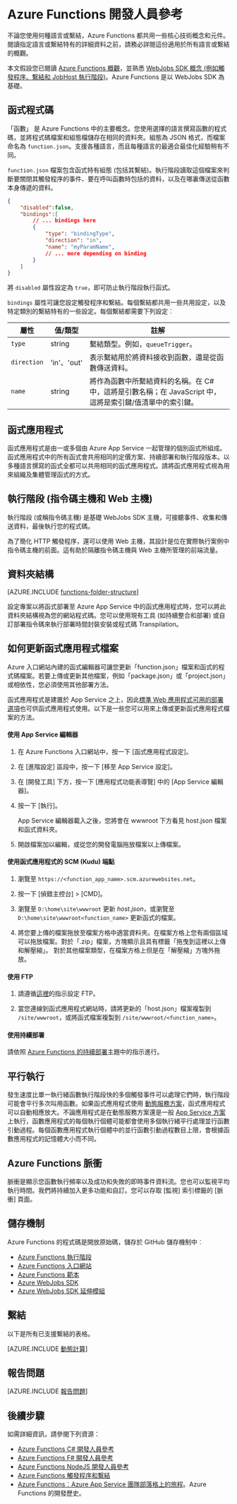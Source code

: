 <properties
	pageTitle="Azure Functions 開發人員參考 | Microsoft Azure"
	description="了解通用於所有語言和繫結的 Azure Functions 概念和元件。"
	services="functions"
	documentationCenter="na"
	authors="christopheranderson"
	manager="erikre"
	editor=""
	tags=""
	keywords="azure functions, 函式, 事件處理, webhook, 動態計算, 無伺服器架構"/>

<tags
	ms.service="functions"
	ms.devlang="multiple"
	ms.topic="reference"
	ms.tgt_pltfrm="multiple"
	ms.workload="na"
	ms.date="05/13/2016"
	ms.author="chrande"/>

# Azure Functions 開發人員參考

不論您使用何種語言或繫結，Azure Functions 都共用一些核心技術概念和元件。閱讀指定語言或繫結特有的詳細資料之前，請務必詳閱這份適用於所有語言或繫結的概觀。

本文假設您已閱讀 [Azure Functions 概觀](functions-overview.md)，並熟悉 [WebJobs SDK 概念 (例如觸發程序、繫結和 JobHost 執行階段)](../app-service-web/websites-dotnet-webjobs-sdk.md)。Azure Functions 是以 WebJobs SDK 為基礎。


## 函式程式碼

「函數」 是 Azure Functions 中的主要概念。您使用選擇的語言撰寫函數的程式碼，並將程式碼檔案和組態檔儲存在相同的資料夾。組態為 JSON 格式，而檔案命名為 `function.json`。支援各種語言，而且每種語言的最適合最佳化經驗稍有不同。

`function.json` 檔案包含函式特有組態 (包括其繫結)。執行階段讀取這個檔案來判斷要關閉其觸發程序的事件、要在呼叫函數時包括的資料，以及在哪裏傳送從函數本身傳遞的資料。

```json
{
    "disabled":false,
    "bindings":[
        // ... bindings here
        {
            "type": "bindingType",
            "direction": "in",
            "name": "myParamName",
            // ... more depending on binding
        }
    ]
}
```

將 `disabled` 屬性設定為 `true`，即可防止執行階段執行函式。

`bindings` 屬性可讓您設定觸發程序和繫結。每個繫結都共用一些共用設定，以及特定類別的繫結特有的一些設定。每個繫結都需要下列設定︰

|屬性|值/類型|註解|
|---|-----|------|
|`type`|string|繫結類型。例如，`queueTrigger`。
|`direction`|'in'、'out'| 表示繫結用於將資料接收到函數，還是從函數傳送資料。
| `name` | string | 將作為函數中所繫結資料的名稱。在 C# 中，這將是引數名稱；在 JavaScript 中，這將是索引鍵/值清單中的索引鍵。

## 函式應用程式

函式應用程式是由一或多個由 Azure App Service 一起管理的個別函式所組成。函式應用程式中的所有函式會共用相同的定價方案、持續部署和執行階段版本。以多種語言撰寫的函式全都可以共用相同的函式應用程式。請將函式應用程式視為用來組織及集體管理函式的方式。

## 執行階段 (指令碼主機和 Web 主機)

執行階段 (或稱指令碼主機) 是基礎 WebJobs SDK 主機，可接聽事件、收集和傳送資料，最後執行您的程式碼。

為了簡化 HTTP 觸發程序，還可以使用 Web 主機，其設計是位在實際執行案例中指令碼主機的前面。這有助於隔離指令碼主機與 Web 主機所管理的前端流量。

## 資料夾結構

[AZURE.INCLUDE [functions-folder-structure](../../includes/functions-folder-structure.md)]

設定專案以將函式部署至 Azure App Service 中的函式應用程式時，您可以將此資料夾結構視為您的網站程式碼。您可以使用現有工具 (如持續整合和部署) 或自訂部署指令碼來執行部署時間封裝安裝或程式碼 Transpilation。

## <a id="fileupdate"></a> 如何更新函式應用程式檔案

Azure 入口網站內建的函式編輯器可讓您更新「function.json」檔案和函式的程式碼檔案。若要上傳或更新其他檔案，例如「package.json」或「project.json」或相依性，您必須使用其他部署方法。

函式應用程式是建置於 App Service 之上，因此[標準 Web 應用程式可用的部署選項](../app-service-web/web-sites-deploy.md)也可供函式應用程式使用。以下是一些您可以用來上傳或更新函式應用程式檔案的方法。

#### 使用 App Service 編輯器

1. 在 Azure Functions 入口網站中，按一下 [函式應用程式設定]。

2. 在 [進階設定] 區段中，按一下 [移至 App Service 設定]。

3. 在 [開發工具] 下方，按一下 [應用程式功能表導覽] 中的 [App Service 編輯器]。

4.  按一下 [執行]。

	App Service 編輯器載入之後，您將會在 wwwroot 下方看見 host.json 檔案和函式資料夾。

5. 開啟檔案加以編輯，或從您的開發電腦拖放檔案以上傳檔案。

#### 使用函式應用程式的 SCM (Kudu) 端點

1. 瀏覽至 `https://<function_app_name>.scm.azurewebsites.net`。

2. 按一下 [偵錯主控台] > [CMD]。

3. 瀏覽至 `D:\home\site\wwwroot` 更新 *host.json*，或瀏覽至 `D:\home\site\wwwroot<function_name>` 更新函式的檔案。

4. 將您要上傳的檔案拖放至檔案方格中適當資料夾。在檔案方格上您有兩個區域可以拖放檔案。對於「.zip」檔案，方塊顯示且具有標籤「拖曳到這裡以上傳和解壓縮」。 對於其他檔案類型，在檔案方格上但是在「解壓縮」方塊外拖放。

#### 使用 FTP

1. 請遵循[這裡](../app-service-web/web-sites-deploy.md#ftp)的指示設定 FTP。

2. 當您連線到函式應用程式網站時，請將更新的「host.json」檔案複製到 `/site/wwwroot`，或將函式檔案複製到 `/site/wwwroot/<function_name>`。

#### 使用持續部署

請依照 [Azure Functions 的持續部署](functions-continuous-deployment.md)主題中的指示進行。

## 平行執行

發生速度比單一執行緒函數執行階段快的多個觸發事件可以處理它們時，執行階段可能會平行多次叫用函數。如果函式應用程式使用 [動態服務方案](functions-scale.md#dynamic-service-plan)，函式應用程式可以自動相應放大。不論應用程式是在動態服務方案還是一般 [App Service 方案](../app-service/azure-web-sites-web-hosting-plans-in-depth-overview.md)上執行，函數應用程式的每個執行個體可能都會使用多個執行緒平行處理並行函數引動過程。每個函數應用程式執行個體中的並行函數引動過程數目上限，會根據函數應用程式的記憶體大小而不同。

## Azure Functions 脈衝  

脈衝是顯示您函數執行頻率以及成功和失敗的即時事件資料流。您也可以監視平均執行時間。我們將持續加入更多功能和自訂。您可以存取 [監視] 索引標籤的 [脈衝] 頁面。

## 儲存機制

Azure Functions 的程式碼是開放原始碼，儲存於 GitHub 儲存機制中︰

* [Azure Functions 執行階段](https://github.com/Azure/azure-webjobs-sdk-script/)
* [Azure Functions 入口網站](https://github.com/projectkudu/AzureFunctionsPortal)
* [Azure Functions 範本](https://github.com/Azure/azure-webjobs-sdk-templates/)
* [Azure WebJobs SDK](https://github.com/Azure/azure-webjobs-sdk/)
* [Azure WebJobs SDK 延伸模組](https://github.com/Azure/azure-webjobs-sdk-extensions/)

## 繫結

以下是所有已支援繫結的表格。

[AZURE.INCLUDE [動態計算](../../includes/functions-bindings.md)]

## 報告問題

[AZURE.INCLUDE [報告問題](../../includes/functions-reporting-issues.md)]

## 後續步驟

如需詳細資訊，請參閱下列資源：

* [Azure Functions C# 開發人員參考](functions-reference-csharp.md)
* [Azure Functions F# 開發人員參考](functions-reference-fsharp.md)
* [Azure Functions NodeJS 開發人員參考](functions-reference-node.md)
* [Azure Functions 觸發程序和繫結](functions-triggers-bindings.md)
* [Azure Functions︰Azure App Service 團隊部落格上的旅程](https://blogs.msdn.microsoft.com/appserviceteam/2016/04/27/azure-functions-the-journey/)。Azure Functions 的開發歷史。

<!---HONumber=AcomDC_0921_2016-->